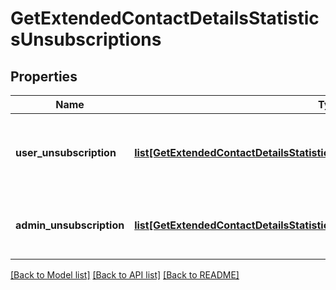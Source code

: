 # GetExtendedContactDetailsStatisticsUnsubscriptions

## Properties
Name | Type | Description | Notes
------------ | ------------- | ------------- | -------------
**user_unsubscription** | [**list[GetExtendedContactDetailsStatisticsUnsubscriptionsUserUnsubscription]**](GetExtendedContactDetailsStatisticsUnsubscriptionsUserUnsubscription.md) | Contact unsubscribe via unsubscription link in a campaign | 
**admin_unsubscription** | [**list[GetExtendedContactDetailsStatisticsUnsubscriptionsAdminUnsubscription]**](GetExtendedContactDetailsStatisticsUnsubscriptionsAdminUnsubscription.md) | Contact has been unsubscribed from the administrator | 

[[Back to Model list]](../README.md#documentation-for-models) [[Back to API list]](../README.md#documentation-for-api-endpoints) [[Back to README]](../README.md)



